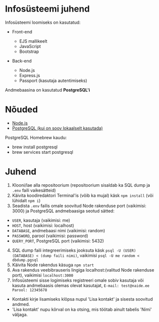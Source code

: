 # Infosüsteemi juhend

Infosüsteemi loomiseks on kasutatud:
 - Front-end
   - EJS mallikeelt
   - JavaScript
   - Bootstrap
 
 - Back-end
   - Node.js
   - Express.js
   - Passport (kasutaja autentimiseks)
   
Andmebaasina on kasutatud **PostgreSQL'i**


# Nõuded

  - [Node.js](https://nodejs.org/en/download/)
  - [PostgreSQL (kui on soov lokaalselt kasutada)](https://www.postgresql.org/download/)

PostgreSQL Homebrew kaudu:
  - brew install postgresql
  - brew services start postgresql
  
# Juhend
1. Klooni/lae alla repositoorium (repositoorium sisaldab ka SQL dump ja `.env` faili vaikesätteid)
2. Käivita koodiredaktori Terminal'is (võib ka mujal) käsk `npm install` (või lühidalt `npm i`)
3. Seadista `.env` failis omale soovitud Node rakenduse port (vaikimisi: 3000) ja PostgreSQL andmebaasiga seotud sätted:
  - `USER`, kasutaja (vaikimisi: me)
  - `HOST`, host (vaikimisi: localhost)
  - `DATABASE`, andmebaasi nimi (vaikimisi: random)
  - `PASSWORD`, parool (vaikimisi: password)
  - `QUERY_PORT`, PostgreSQL port (vaikimisi: 5432)
4. SQL dump faili integreerimiseks jooksuta käsk `psql -U (USER) (DATABASE) < (dump faili nimi)`, vaikimisi `psql -U me random < dbdump.pgsql`
5. Käivita Node rakendus käsuga `npm start`
6. Ava rakendus veebibrauseris lingiga localhost:(valitud Node rakenduse port), vaikimisi `localhost:3000`
7. Infosüsteemi sisse logimiseks registreeri omale sobiv kasutaja või kasuta andmebaasis olemas olevat kasutajat, `E-mail: test@naide.ee Parool: 12345678`

  - Kontakti kirje lisamiseks klõpsa nupul 'Lisa kontakt' ja sisesta soovitud andmed.
  - 'Lisa kontakt' nupu kõrval on ka otsing, mis töötab ainult tabelis 'Nimi' väljaga.
